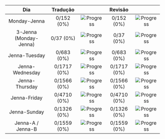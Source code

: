 |        **Dia**         | **Tradução** |                                                     | **Revisão** |                                                     |
| :--------------------: | :----------: | :-------------------------------------------------: | :---------: | :-------------------------------------------------: |
|      Monday-Jenna      |  0/152 (0%)  | ![Progress](https://progress-bar.xyz/0/?&width=150) | 0/152 (0%)  | ![Progress](https://progress-bar.xyz/0/?&width=150) |
| 3-Jenna (Monday-Jenna) |  0/37 (0%)   | ![Progress](https://progress-bar.xyz/0/?&width=150) |  0/37 (0%)  | ![Progress](https://progress-bar.xyz/0/?&width=150) |
|     Jenna-Tuesday      |  0/683 (0%)  | ![Progress](https://progress-bar.xyz/0/?&width=150) | 0/683 (0%)  | ![Progress](https://progress-bar.xyz/0/?&width=150) |
|    Jenna-Wednesday     | 0/1717 (0%)  | ![Progress](https://progress-bar.xyz/0/?&width=150) | 0/1717 (0%) | ![Progress](https://progress-bar.xyz/0/?&width=150) |
|     Jenna-Thursday     | 0/1566 (0%)  | ![Progress](https://progress-bar.xyz/0/?&width=150) | 0/1566 (0%) | ![Progress](https://progress-bar.xyz/0/?&width=150) |
|      Jenna-Friday      | 0/4710 (0%)  | ![Progress](https://progress-bar.xyz/0/?&width=150) | 0/4710 (0%) | ![Progress](https://progress-bar.xyz/0/?&width=150) |
|      Jenna-Sunday      | 0/1326 (0%)  | ![Progress](https://progress-bar.xyz/0/?&width=150) | 0/1326 (0%) | ![Progress](https://progress-bar.xyz/0/?&width=150) |
|   Jenna-A / Jenna-B    | 0/1559 (0%)  | ![Progress](https://progress-bar.xyz/0/?&width=150) | 0/1559 (0%) | ![Progress](https://progress-bar.xyz/0/?&width=150) |